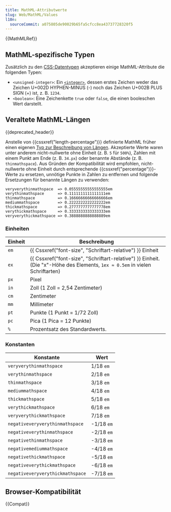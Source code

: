 ```yaml
---
title: MathML-Attributwerte
slug: Web/MathML/Values
l10n:
  sourceCommit: a075805de90029b65fa5cfcc8ea43737728320f5
---
```


{{MathMLRef}}

## MathML-spezifische Typen

Zusätzlich zu den [CSS-Datentypen](/de/docs/Web/CSS/CSS_Values_and_Units/CSS_data_types) akzeptieren einige MathML-Attribute die folgenden Typen:

- `<unsigned-integer>`: Ein [`<integer>`](/de/docs/Web/CSS/integer), dessen erstes Zeichen weder das Zeichen U+002D HYPHEN-MINUS (-) noch das Zeichen U+002B PLUS SIGN (+) ist, z. B. `1234`.
- `<boolean>`: Eine Zeichenkette `true` oder `false`, die einen booleschen Wert darstellt.

## Veraltete MathML-Längen

{{deprecated_header}}

Anstelle von {{cssxref("length-percentage")}} definierte MathML früher einen eigenen [Typ zur Beschreibung von Längen](https://www.w3.org/TR/MathML3/chapter2.html#type.length). Akzeptierte Werte waren unter anderem nicht-nullwerte ohne Einheit (z. B. `5` für `500%`), Zahlen mit einem Punkt am Ende (z. B. `34.px`) oder benannte Abstände (z. B. `thinmathspace`). Aus Gründen der Kompatibilität wird empfohlen, nicht-nullwerte ohne Einheit durch entsprechende {{cssxref("percentage")}}-Werte zu ersetzen, unnötige Punkte in Zahlen zu entfernen und folgende Ersetzungen für benannte Längen zu verwenden:

```plain
veryverythinmathspace  => 0.05555555555555555em
verythinmathspace      => 0.1111111111111111em
thinmathspace          => 0.16666666666666666em
mediummathspace        => 0.2222222222222222em
thickmathspace         => 0.2777777777777778em
verythickmathspace     => 0.3333333333333333em
veryverythickmathspace => 0.3888888888888889em
```

### Einheiten

| Einheit | Beschreibung                                                                                               |
| ------- | --------------------------------------------------------------------------------------------------------- |
| `em`    | {{ Cssxref("font-size", "Schriftart-relative") }} Einheit                                                 |
| `ex`    | {{ Cssxref("font-size", "Schriftart-relative") }} Einheit. (Die "x"-Höhe des Elements, `1ex ≈ 0.5em` in vielen Schriftarten) |
| `px`    | Pixel                                                                                                     |
| `in`    | Zoll (1 Zoll = 2,54 Zentimeter)                                                                           |
| `cm`    | Zentimeter                                                                                                |
| `mm`    | Millimeter                                                                                                |
| `pt`    | Punkte (1 Punkt = 1/72 Zoll)                                                                              |
| `pc`    | Pica (1 Pica = 12 Punkte)                                                                                 |
| `%`     | Prozentsatz des Standardwerts.                                                                            |

### Konstanten

| Konstante                         | Wert       |
| --------------------------------- | ---------- |
| `veryverythinmathspace`           | 1/18 `em`  |
| `verythinmathspace`               | 2/18 `em`  |
| `thinmathspace`                   | 3/18 `em`  |
| `mediummathspace`                 | 4/18 `em`  |
| `thickmathspace`                  | 5/18 `em`  |
| `verythickmathspace`              | 6/18 `em`  |
| `veryverythickmathspace`          | 7/18 `em`  |
| `negativeveryverythinmathspace`   | -1/18 `em` |
| `negativeverythinmathspace`       | -2/18 `em` |
| `negativethinmathspace`           | -3/18 `em` |
| `negativemediummathspace`         | -4/18 `em` |
| `negativethickmathspace`          | -5/18 `em` |
| `negativeverythickmathspace`      | -6/18 `em` |
| `negativeveryverythickmathspace`  | -7/18 `em` |

## Browser-Kompatibilität

{{Compat}}
